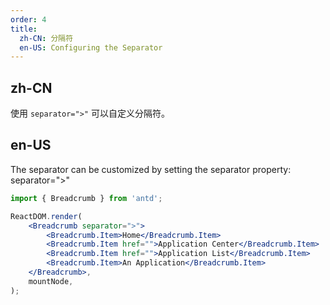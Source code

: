 ```yaml
---
order: 4
title:
  zh-CN: 分隔符
  en-US: Configuring the Separator
---
```


## zh-CN

使用 `separator=">"` 可以自定义分隔符。

## en-US

The separator can be customized by setting the separator property: separator=">"

```jsx
import { Breadcrumb } from 'antd';

ReactDOM.render(
	<Breadcrumb separator=">">
		<Breadcrumb.Item>Home</Breadcrumb.Item>
		<Breadcrumb.Item href="">Application Center</Breadcrumb.Item>
		<Breadcrumb.Item href="">Application List</Breadcrumb.Item>
		<Breadcrumb.Item>An Application</Breadcrumb.Item>
	</Breadcrumb>,
	mountNode,
);
```
